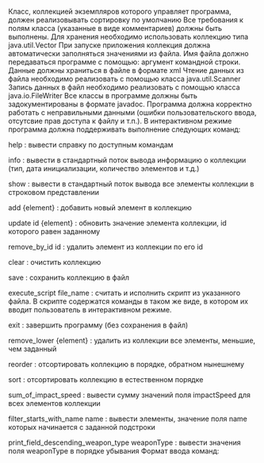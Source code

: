 Класс, коллекцией экземпляров которого управляет программа, должен реализовывать сортировку по умолчанию
Все требования к полям класса (указанные в виде комментариев) должны быть выполнены. 
Для хранения необходимо использовать коллекцию типа java.util.Vector
При запуске приложения коллекция должна автоматически заполняться значениями из файла.
Имя файла должно передаваться программе с помощью: аргумент командной строки.
Данные должны храниться в файле в формате xml
Чтение данных из файла необходимо реализовать с помощью класса java.util.Scanner
Запись данных в файл необходимо реализовать с помощью класса java.io.FileWriter
Все классы в программе должны быть задокументированы в формате javadoc.
Программа должна корректно работать с неправильными данными (ошибки пользовательского ввода, отсутсвие прав доступа к файлу и т.п.).
В интерактивном режиме программа должна поддерживать выполнение следующих команд:

help : вывести справку по доступным командам

info : вывести в стандартный поток вывода информацию о коллекции (тип, дата инициализации, количество элементов и т.д.)  

show : вывести в стандартный поток вывода все элементы коллекции в строковом представлении

add {element} : добавить новый элемент в коллекцию

update id {element} : обновить значение элемента коллекции, id которого равен заданному

remove_by_id id : удалить элемент из коллекции по его id

clear : очистить коллекцию

save : сохранить коллекцию в файл

execute_script file_name : считать и исполнить скрипт из указанного файла. В скрипте содержатся команды в таком же виде, в котором их вводит пользователь в интерактивном режиме.

exit : завершить программу (без сохранения в файл)

remove_lower {element} : удалить из коллекции все элементы, меньшие, чем заданный

reorder : отсортировать коллекцию в порядке, обратном нынешнему

sort : отсортировать коллекцию в естественном порядке

sum_of_impact_speed : вывести сумму значений поля impactSpeed для всех элементов коллекции

filter_starts_with_name name : вывести элементы, значение поля name которых начинается с заданной подстроки

print_field_descending_weapon_type weaponType : вывести значения поля weaponType в порядке убывания
Формат ввода команд:


